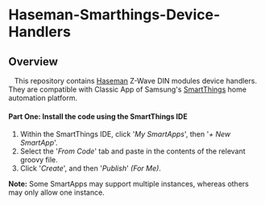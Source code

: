 # Haseman-Smarthings-Device-Handlers

## Overview

&nbsp; &nbsp;This repository contains [Haseman](http://www.haseman-electric.com) Z-Wave DIN modules device handlers. They are compatible with Classic App of Samsung's [SmartThings](http://www.smartthings.com) home automation platform.

#### Part One: Install the code using the SmartThings IDE

1. Within the SmartThings IDE, click '*My SmartApps*', then '*+ New SmartApp*'. 
2. Select the '*From Code*' tab and paste in the contents of the relevant groovy file.
3. Click '*Create*', and then '*Publish*' *(For Me)*.

**Note:** Some SmartApps may support multiple instances, whereas others may only allow one instance.
